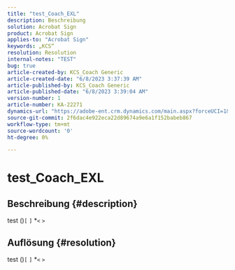 ```yaml
---
title: "test_Coach_EXL"
description: Beschreibung
solution: Acrobat Sign
product: Acrobat Sign
applies-to: "Acrobat Sign"
keywords: „KCS“
resolution: Resolution
internal-notes: "TEST"
bug: true
article-created-by: KCS_Coach Generic
article-created-date: "6/8/2023 3:37:39 AM"
article-published-by: KCS_Coach Generic
article-published-date: "6/8/2023 3:39:04 AM"
version-number: 1
article-number: KA-22271
dynamics-url: "https://adobe-ent.crm.dynamics.com/main.aspx?forceUCI=1&pagetype=entityrecord&etn=knowledgearticle&id=a56d31cc-ad05-ee11-8f6e-6045bd0065b6"
source-git-commit: 2f6dac4e922eca22d89674a9e6a1f152babeb867
workflow-type: tm+mt
source-wordcount: '0'
ht-degree: 0%

---
```


# test_Coach_EXL

## Beschreibung {#description}

test ()`[` `]` \*`<` `>`

## Auflösung {#resolution}


test ()`[` `]` \*`<` `>`
